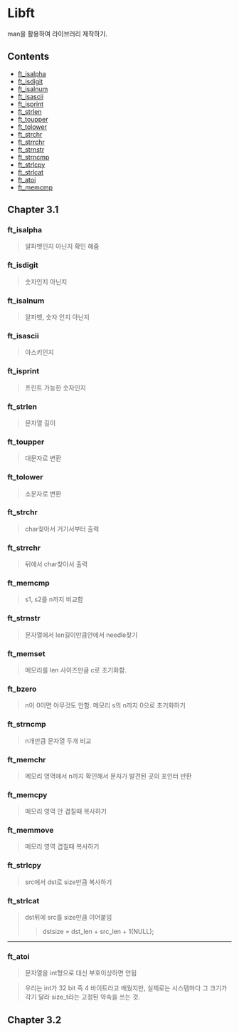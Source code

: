 # Libft

man을 활용하여 라이브러리 제작하기.

## Contents
* [ft_isalpha](#ftisalpha)
* [ft_isdigit](#ftisdigit)
* [ft_isalnum](#ftisalnum)
* [ft_isascii](#ftisascii)
* [ft_isprint](#ftisprint)
* [ft_strlen](#ftstrlen)
* [ft_toupper](#fttoupper)
* [ft_tolower](#fttolower)
* [ft_strchr](#ftstrchr)
* [ft_strrchr](#ftstrrchr)
* [ft_strnstr](#ftstrnstr)
* [ft_strncmp](#ftstrncmp)
* [ft_strlcpy](#ftstrlcpy)
* [ft_strlcat](#ftstrlcat)
* [ft_atoi](#ftatoi)
* [ft_memcmp](#ftmemcmp)

## Chapter 3.1

### ft_isalpha
> 알파벳인지 아닌지 확인 해줌  

### ft_isdigit
> 숫자인지 아닌지

### ft_isalnum
> 알파벳, 숫자 인지 아닌지

### ft_isascii
> 아스키인지

### ft_isprint
> 프린트 가능한 숫자인지

### ft_strlen
> 문자열 길이

### ft_toupper
> 대문자로 변환

### ft_tolower
> 소문자로 변환

### ft_strchr
> char찾아서 거기서부터 출력

### ft_strrchr
> 뒤에서 char찾아서 출력

### ft_memcmp
> s1, s2를 n까지 비교함

### ft_strnstr
> 문자열에서 len길이만큼안에서 needle찾기

### ft_memset
> 메모리를 len 사이즈만큼 c로 초기화함.

### ft_bzero
> n이 0이면 아무것도 안함. 메모리 s의 n까지 0으로 초기화하기

### ft_strncmp
> n개만큼 문자열 두개 비교

### ft_memchr
> 메모리 영역에서 n까지 확인해서 문자가 발견된 곳의 포인터 반환

### ft_memcpy
> 메모리 영역 안 겹칠때 복사하기

### ft_memmove
> 메모리 영역 겹칠때 복사하기

### ft_strlcpy
> src에서 dst로 size만큼 복사하기

### ft_strlcat
> dst뒤에 src를 size만큼 이어붙임
> > dstsize = dst_len + src_len + 1(NULL);

------------------------------------------
### ft_atoi
> 문자열을 int형으로 대신 부호이상하면 안됨

> 우리는 int가 32 bit 즉 4 바이트라고 배웠지만, 실제로는 시스템마다 그 크기가 각기 달라 size_t라는 고정된 약속을 쓰는 것.

## Chapter 3.2
### 
